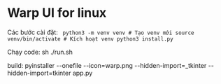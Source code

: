 # Warp UI for linux

Các bước cài đặt:
<code> 
python3 -m venv venv  # Tạo venv mới
source venv/bin/activate  # Kích hoạt venv
python3 install.py
</code>

Chạy code: sh ./run.sh

build:  pyinstaller --onefile --icon=warp.png --hidden-import=_tkinter --hidden-import=tkinter app.py